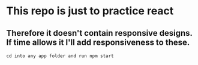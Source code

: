 # This repo is just to practice react

## Therefore it doesn't contain responsive designs. If time allows it I'll add responsiveness to these.

`cd into any app folder and run npm start`
